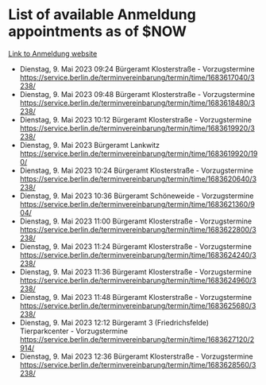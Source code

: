 # List of available Anmeldung appointments as of $NOW
[Link to Anmeldung website](https://service.berlin.de/terminvereinbarung/termin/tag.php?termin=1&anliegen[]=120686&dienstleisterlist=122210,122217,327316,122219,327312,122227,327314,122231,327346,122243,327348,122254,122252,329742,122260,329745,122262,329748,122271,327278,122273,327274,122277,327276,330436,122280,327294,122282,327290,122284,327292,122291,327270,122285,327266,122286,327264,122296,327268,150230,329760,122297,327286,122294,327284,122312,329763,122314,329775,122304,327330,122311,327334,122309,327332,317869,122281,327352,122279,329772,122283,122276,327324,122274,327326,122267,329766,122246,327318,122251,327320,122257,327322,122208,327298,122226,327300&herkunft=http%3A%2F%2Fservice.berlin.de%2Fdienstleistung%2F120686%2F)
- Dienstag, 9. Mai 2023 09:24 Bürgeramt Klosterstraße - Vorzugstermine https://service.berlin.de/terminvereinbarung/termin/time/1683617040/3238/
- Dienstag, 9. Mai 2023 09:48 Bürgeramt Klosterstraße - Vorzugstermine https://service.berlin.de/terminvereinbarung/termin/time/1683618480/3238/
- Dienstag, 9. Mai 2023 10:12 Bürgeramt Klosterstraße - Vorzugstermine https://service.berlin.de/terminvereinbarung/termin/time/1683619920/3238/
- Dienstag, 9. Mai 2023  Bürgeramt Lankwitz https://service.berlin.de/terminvereinbarung/termin/time/1683619920/190/
- Dienstag, 9. Mai 2023 10:24 Bürgeramt Klosterstraße - Vorzugstermine https://service.berlin.de/terminvereinbarung/termin/time/1683620640/3238/
- Dienstag, 9. Mai 2023 10:36 Bürgeramt Schöneweide - Vorzugstermine https://service.berlin.de/terminvereinbarung/termin/time/1683621360/904/
- Dienstag, 9. Mai 2023 11:00 Bürgeramt Klosterstraße - Vorzugstermine https://service.berlin.de/terminvereinbarung/termin/time/1683622800/3238/
- Dienstag, 9. Mai 2023 11:24 Bürgeramt Klosterstraße - Vorzugstermine https://service.berlin.de/terminvereinbarung/termin/time/1683624240/3238/
- Dienstag, 9. Mai 2023 11:36 Bürgeramt Klosterstraße - Vorzugstermine https://service.berlin.de/terminvereinbarung/termin/time/1683624960/3238/
- Dienstag, 9. Mai 2023 11:48 Bürgeramt Klosterstraße - Vorzugstermine https://service.berlin.de/terminvereinbarung/termin/time/1683625680/3238/
- Dienstag, 9. Mai 2023 12:12 Bürgeramt 3 (Friedrichsfelde) Tierparkcenter - Vorzugstermine https://service.berlin.de/terminvereinbarung/termin/time/1683627120/2914/
- Dienstag, 9. Mai 2023 12:36 Bürgeramt Klosterstraße - Vorzugstermine https://service.berlin.de/terminvereinbarung/termin/time/1683628560/3238/
